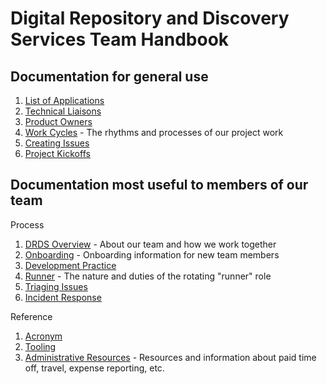 # Digital Repository and Discovery Services Team Handbook

## Documentation for general use
1. [List of Applications](/applications.md)
1. [Technical Liaisons](/technical_liaisons.md)
1. [Product Owners](/product_owners.md)
1. [Work Cycles](/work_cycles.md) - The rhythms and processes of our project work
1. [Creating Issues](/creating_issues.md)
1. [Project Kickoffs](/project_kickoffs.md)

## Documentation most useful to members of our team

Process

1. [DRDS Overview](/drds_overview.md) - About our team and how we work together
1. [Onboarding](/onboarding.md) - Onboarding information for new team members
1. [Development Practice](/development_practice.md)
1. [Runner](/runner.md) - The nature and duties of the rotating "runner" role
1. [Triaging Issues](/triaging_issues.md)
1. [Incident Response](/incident_response.md)

Reference

1. [Acronym](/acronyms.md)
1. [Tooling](/tooling.md)
1. [Administrative Resources](/admin_resources.md) - Resources and information about paid time off, travel, expense reporting, etc.
